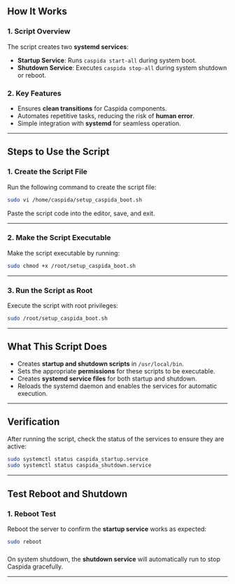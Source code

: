 ## How It Works

### 1. Script Overview  
The script creates two **systemd services**:  
- **Startup Service**: Runs `caspida start-all` during system boot.  
- **Shutdown Service**: Executes `caspida stop-all` during system shutdown or reboot.  

### 2. Key Features  
- Ensures **clean transitions** for Caspida components.  
- Automates repetitive tasks, reducing the risk of **human error**.  
- Simple integration with **systemd** for seamless operation.

---

## Steps to Use the Script  

### 1. Create the Script File  
Run the following command to create the script file:  
```bash
sudo vi /home/caspida/setup_caspida_boot.sh
```
Paste the script code into the editor, save, and exit.

---

### 2. Make the Script Executable  
Make the script executable by running:  
```bash
sudo chmod +x /root/setup_caspida_boot.sh
```

---

### 3. Run the Script as Root  
Execute the script with root privileges:  
```bash
sudo /root/setup_caspida_boot.sh
```

---

## What This Script Does  

- Creates **startup and shutdown scripts** in `/usr/local/bin`.  
- Sets the appropriate **permissions** for these scripts to be executable.  
- Creates **systemd service files** for both startup and shutdown.  
- Reloads the systemd daemon and enables the services for automatic execution.

---

## Verification  

After running the script, check the status of the services to ensure they are active:  
```bash
sudo systemctl status caspida_startup.service
sudo systemctl status caspida_shutdown.service
```

---

## Test Reboot and Shutdown  

### 1. Reboot Test  
Reboot the server to confirm the **startup service** works as expected:  
```bash
sudo reboot
```

### 
On system shutdown, the **shutdown service** will automatically run to stop Caspida gracefully.

--- 
